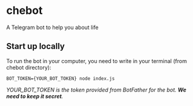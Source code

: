 # chebot
A Telegram bot to help you about life

## Start up locally
To run the bot in your computer, you need to write in your terminal (from chebot directory):

`BOT_TOKEN={YOUR_BOT_TOKEN} node index.js`

*YOUR_BOT_TOKEN is the token provided from BotFather for the bot. **We need to keep it secret**.*